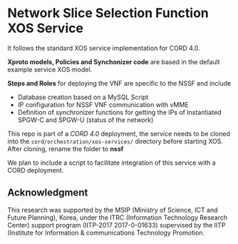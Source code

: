 # Network Slice Selection Function XOS Service

It follows the standard XOS service implementation for CORD 4.0.

**Xproto models, Policies and Synchonizer code** are based in the default example service XOS model.

**Steps and Roles** for deploying the VNF are specific to the NSSF and include
- Database creation based on a MySQL Script
- IP configuration for NSSF VNF communication with vMME
- Definition of synchronizer functions for getting the IPs of Instantiated SPGW-C and SPGW-U (status of the network)  

This repo is part of a *CORD 4.0* deployment, the service needs to be cloned into the `cord/orchestration/xos-services/` directory before starting XOS.
After cloning, rename the folder to **nssf**

We plan to include a script to facilitate integration of this service with a CORD deployment.

## Acknowledgment
This research was supported by the MSIP (Ministry of Science, ICT and Future Planning), Korea, under the ITRC (Information Technology Research Center) support program (IITP-2017 2017-0-01633) supervised by the IITP (Institute for Information & communications Technology Promotion.

